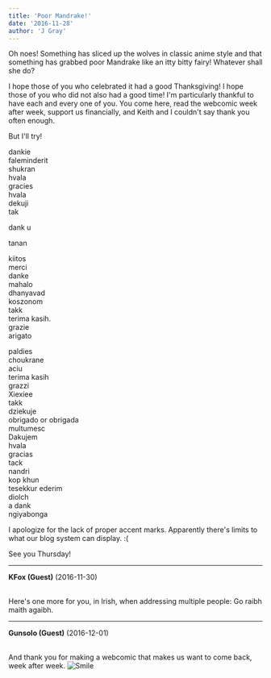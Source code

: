 ```yaml
---
title: 'Poor Mandrake!'
date: '2016-11-28'
author: 'J Gray'
---
```


<p>Oh noes! Something has sliced up the wolves in classic anime style and that something has grabbed poor Mandrake like an itty bitty fairy! Whatever shall she do?</p><p>I hope those of you who celebrated it had a good Thanksgiving! I hope those of you who did not also had a good time! I'm particularly thankful to have each and every one of you. You come here, read the webcomic week after week, support us financially, and Keith and I couldn't say thank you often enough.</p><p>But I'll try!</p><p>dankie<br>faleminderit<br>shukran<br>hvala<br>gracies<br>hvala <br>dekuji<br>tak</p><p>dank u</p><p>tanan</p><p>kiitos <br> merci<br>danke<br>mahalo<br>dhanyavad<br> koszonom<br>takk<br>terima kasih.<br>grazie<br>arigato</p><p>paldies<br>choukrane<br>aciu<br>terima kasih<br>grazzi<br>Xiexiee<br>takk<br>dziekuje <br>obrigado or obrigada <br>multumesc<br>Dakujem<br>hvala <br>gracias<br>tack <br>nandri<br>kop khun<br>tesekkur ederim<br>diolch<br>a dank<br>ngiyabonga</p><p>I apologize for the lack of proper accent marks. Apparently there's limits to what our blog system can display. :(</p><p>See you Thursday!</p>

---
**KFox (Guest)** (2016-11-30)

<br> Here's one more for you, in Irish, when addressing multiple people: Go raibh maith agaibh.

---
**Gunsolo (Guest)** (2016-12-01)

<br> And thank you for making a webcomic that makes us want to come back, week after week. <img src="/smilies/smile.gif" alt="Smile" border="0"><br>

